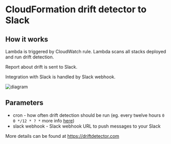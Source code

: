 # CloudFormation drift detector to Slack

## How it works

Lambda is triggered by CloudWatch rule. Lambda scans all stacks deployed and run drift detection.

Report about drift is sent to Slack.

Integration with Slack is handled by Slack webhook.

![diagram](https://github.com/patternmatch/aws-drift-detector-slack/blob/master/drift-detector.png?raw=true)

## Parameters

* cron - how often drift detection should be run (eg. every twelve hours `0 0 */12 * ? *` more info [here](https://docs.aws.amazon.com/AmazonCloudWatch/latest/events/ScheduledEvents.html))
* slack webhook - Slack webhook URL to push messages to your Slack

More details can be found at https://driftdetector.com